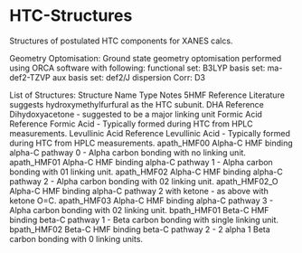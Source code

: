 # HTC-Structures
Structures of postulated HTC components for XANES calcs.

Geometry Optomisation:
Ground state geometry optomisation performed using ORCA software with following:
functional set:  B3LYP
basis set:	     ma-def2-TZVP
aux basis set:	 def2/J
dispersion Corr: D3

List of Structures:
Structure Name	Type		  Notes
5HMF		        Reference	Literature suggests hydroxymethylfurfural as the HTC subunit.
DHA		          Reference	Dihydoxyacetone - suggested to be a major linking unit
Formic Acid	    Reference	Formic Acid - Typically formed during HTC from HPLC measurements.
Levullinic Acid	Reference	Levullinic Acid - Typically formed during HTC from HPLC measurements.
apath_HMF00	    Alpha-C		HMF binding alpha-C pathway 0 - Alpha carbon bonding with no linking unit.
apath_HMF01	    Alpha-C		HMF binding alpha-C pathway 1 - Alpha carbon bonding with 01 linking unit.
apath_HMF02	    Alpha-C		HMF binding alpha-C pathway 2 - Alpha carbon bonding with 02 linking unit.
apath_HMF02_O	  Alpha-C		HMF binding alpha-C pathway 2 with ketone - as above with ketone O=C.
apath_HMF03	    Alpha-C		HMF binding alpha-C pathway 3 - Alpha carbon bonding with 02 linking unit.
bpath_HMF01	    Beta-C		HMF binding beta-C pathway 1 - Beta carbon bonding with single linking unit.
bpath_HMF02	    Beta-C		HMF binding beta-C pathway 2 - 2 alpha 1 Beta carbon bonding with 0 linking units.
